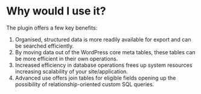 # Why would I use it?

The plugin offers a few key benefits:

1. Organised, structured data is more readily available for export and can be searched efficiently.
2. By moving data out of the WordPress core meta tables, these tables can be more efficient in their own operations.
3. Increased efficiency in database operations frees up system resources increasing scalability of your site/application.
4. Advanced use offers join tables for eligible fields opening up the possibility of relationship-oriented custom SQL queries.
